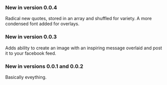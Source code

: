### New in version 0.0.4
Radical new quotes, stored in an array and shuffled for variety. A more condensed font added for overlays.

### New in version 0.0.3
Adds ability to create an image with an inspiring message overlaid and post it to your facebook feed.

### New in versions 0.0.1 and 0.0.2
Basically eveything.
